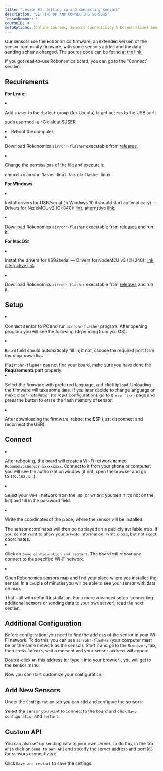```yaml
---
title: "Lesson #3, Setting up and connecting sensors"
description: 'SETTING UP AND CONNECTING SENSORS'
lessonNumber: 3
courseID: 4
metaOptions: [Online Courses, Sensors Connectivity & Decentralized Sensors Network]
---
```


Our sensors use the Robonomics firmware, an extended version of the sensor.community firmware, with some sensors added and the data sending scheme changed. The source code can be found [at the link.](https://github.com/LoSk-p/sensors-software/tree/master/airrohr-firmware)

If you got read-to-use Robonomics board, you can go to the "Connect" section.

## Requirements

**For Linux:**

<List type="numbers">

<li>

Add a user to the `dialout` group (for Ubuntu) to get access to the USB port:

<LessonCodeWrapper language="bash" noLines>sudo usermod -a -G dialout $USER</LessonCodeWrapper>

</li>

<li>Reboot the computer.</li>

<li>

Download Robonomics `airrohr-flasher` executable from [releases](https://github.com/airalab/sensors-connectivity/releases).

</li>

<li>

Change the permissions of the file and execute it:

<LessonCodeWrapper language="bash">chmod +x airrohr-flasher-linux
./airrohr-flasher-linux</LessonCodeWrapper>


</li>

</List>


**For Windows:**

<List type="numbers">

<li>

Install drivers for USB2serial (in Windows 10 it should start automatically) — Drivers for NodeMCU v3 (CH340): [link](http://www.wch.cn/downloads/file/5.html), [alternative link](https://d.inf.re/luftdaten/CH341SER.ZIP). 

</li>

<li>

Download Robonomics `airrohr-flasher` executable from [releases](https://github.com/airalab/sensors-connectivity/releases) and run it.

</li>

</List>

**For MacOS:**

<List type="numbers">

<li>

Install the drivers for USB2serial — Drivers for NodeMCU v3 (CH340): [link](http://www.wch.cn/downloads/file/178.html), [alternative link](https://d.inf.re/luftdaten/CH341SER_MAC.ZIP).

</li>

<li>

Download Robonomics `airrohr-flasher` executable from [releases](https://github.com/airalab/sensors-connectivity/releases) and run it.

</li>

</List>


## Setup

<List type="numbers">

<li>

Connect sensor to PC and run `airrohr-flasher` program. After opening program you will see the following (depending from you OS):

<LessonImages imageClasses="mb" src="sensors-connectivity-course/lesson-3-0.png" alt="tutorial image"/>

</li>

<li>

`Board` field should automatically fill in; if not, choose the required port form the drop-down list.

<RoboAcademyNote type="okay" title="INFO">
If <code>airrohr-flasher</code> can not find your board, make sure you have done the <b>Requirements</b> part properly.
</RoboAcademyNote>

</li>

<li>

Select the firmware with preferred language, and click `Upload`. Uploading the firmware will take some time. If you later decide to change language or make clear installation (to reset configuration), go to `Erase flash` page and press the button to erase the flash memory of sensor.

</li>

<li>

After downloading the firmware, reboot the ESP (just disconnect and reconnect the USB).

</li>

</List>

## Connect

<List type="numbers">

<li>

After rebooting, the board will create a Wi-Fi network named `RobonomicsSensor-xxxxxxxxx`. Connect to it from your phone or computer: you will see the authorization window (if not, open the browser and go to `192.168.4.1`).

</li>

<li>

Select your Wi-Fi network from the list (or write it yourself if it's not on the list) and fill in the password field.

</li>

<li>

Write the coordinates of the place, where the sensor will be installed.

<RoboAcademyNote type="warning" title="WARNING">
The sensor coordinates will then be displayed on a publicly available map. If you do not want to show your private information, write close, but not exact coordinates.
</RoboAcademyNote>

<LessonImages src="sensors-connectivity-course/lesson-3-1.png" alt="tutorial image"/>

</li>

<li>

Click on `Save configuration and restart`. The board will reboot and connect to the specified Wi-Fi network. 

</li>

<li>

Open [Robonomics sensors map](https://sensors.robonomics.network/#/) and find your place where you installed the sensor. In a couple of minutes you will be able to see your sensor with data on map.


<LessonImages src="sensors-connectivity-course/lesson-3-2.jpg" alt="tutorial image"/>

</li>

</List>

That's all with default installation. For a more advanced setup (connecting additional sensors or sending data to your own server), read the next section.

## Additional Configuration

Before configuration, you need to find the address of the sensor in your Wi-Fi network. To do this, you can use `airrohr-flasher` (your computer must be on the same network as the sensor). Start it and go to the `Discovery` tab, then press `Refresh`, wait a moment and your sensor address will appear.

<LessonImages imageClasses="mb" src="sensors-connectivity-course/lesson-3-3.png" alt="tutorial image"/>

Double-click on this address (or type it into your browser), you will get to the sensor menu:

<LessonImages imageClasses="mb" src="sensors-connectivity-course/lesson-3-4.png" alt="tutorial image"/>

Now you can start customize your configuration.


## Add New Sensors

Under the `Configuration` tab you can add and configure the sensors:

<LessonImages imageClasses="mb" src="sensors-connectivity-course/lesson-3-5.png" alt="tutorial image"/>

Select the sensor you want to connect to the board and click `Save configuration` and `restart`.

## Custom API

You can also set up sending data to your own server. To do this, in the tab `APIs` click on `Send to own API` and specify the server address and port (`65` for sensors connectivity):

<LessonImages imageClasses="mb" src="sensors-connectivity-course/lesson-3-6.png" alt="tutorial image"/>

Click `Save and restart` to save the settings.